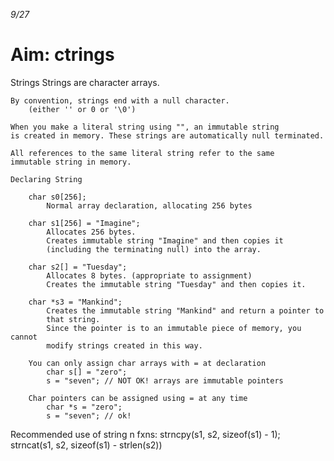 _9/27_

# Aim: ctrings

Strings
    Strings are character arrays.

    By convention, strings end with a null character.
        (either '' or 0 or '\0')

    When you make a literal string using "", an immutable string
    is created in memory. These strings are automatically null terminated.

    All references to the same literal string refer to the same
    immutable string in memory.

    Declaring String

        char s0[256];
            Normal array declaration, allocating 256 bytes

        char s1[256] = "Imagine";
            Allocates 256 bytes.
            Creates immutable string "Imagine" and then copies it
            (including the terminating null) into the array.

        char s2[] = "Tuesday";
            Allocates 8 bytes. (appropriate to assignment)
            Creates the immutable string "Tuesday" and then copies it.

        char *s3 = "Mankind";
            Creates the immutable string "Mankind" and return a pointer to
            that string.
            Since the pointer is to an immutable piece of memory, you cannot
            modify strings created in this way.

        You can only assign char arrays with = at declaration
            char s[] = "zero";
            s = "seven"; // NOT OK! arrays are immutable pointers

        Char pointers can be assigned using = at any time
            char *s = "zero";
            s = "seven"; // ok!

Recommended use of string n fxns:
strncpy(s1, s2, sizeof(s1) - 1);
strncat(s1, s2, sizeof(s1) - strlen(s2))
